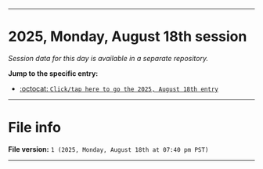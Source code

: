 
***

# 2025, Monday, August 18th session

_Session data for this day is available in a separate repository._

**Jump to the specific entry:**

- [:octocat: `Click/tap here to go the 2025, August 18th entry`](https://github.com/seanpm2001/SeansLifeArchive_Images_TinyTower_Y2025/tree/SeansLifeArchive_Images_TinyTower_Y2025_Main-dev/2025/08_August/18/)

***

# File info

**File version:** `1 (2025, Monday, August 18th at 07:40 pm PST)`

***

